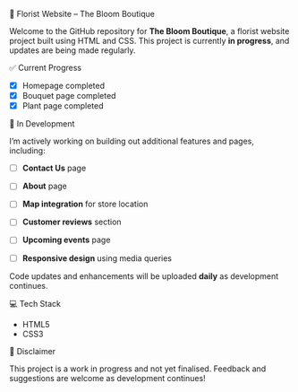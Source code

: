 🌸 Florist Website – The Bloom Boutique

Welcome to the GitHub repository for **The Bloom Boutique**, a florist website project built using HTML and CSS. This project is currently **in progress**, and updates are being made regularly.

✅ Current Progress

- [x] Homepage completed
- [x] Bouquet page completed
- [x] Plant page completed

🔧 In Development

I’m actively working on building out additional features and pages, including:

- [ ] **Contact Us** page
- [ ] **About** page
- [ ] **Map integration** for store location
- [ ] **Customer reviews** section
- [ ] **Upcoming events** page
- [ ] **Responsive design** using media queries


Code updates and enhancements will be uploaded **daily** as development continues.

💻 Tech Stack

- HTML5
- CSS3

🚧 Disclaimer

This project is a work in progress and not yet finalised. Feedback and suggestions are welcome as development continues!


